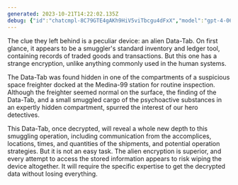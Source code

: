 ```yaml
---
generated: 2023-10-21T14:22:02.135Z
debug: {"id":"chatcmpl-8C79GTE4gAKh9HiV5viTbcgu4dFxX","model":"gpt-4-0613","usage":{"prompt_tokens":1298,"completion_tokens":219,"total_tokens":1517},"finish":"stop"}
---
```

The clue they left behind is a peculiar device: an alien Data-Tab. On first glance, it appears to be a smuggler's standard inventory and ledger tool, containing records of traded goods and transactions. But this one has a strange encryption, unlike anything commonly used in the human systems.

The Data-Tab was found hidden in one of the compartments of a suspicious space freighter docked at the Medina-99 station for routine inspection. Although the freighter seemed normal on the surface, the finding of the Data-Tab, and a small smuggled cargo of the psychoactive substances in an expertly hidden compartment, spurred the interest of our hero detectives.

This Data-Tab, once decrypted, will reveal a whole new depth to this smuggling operation, including communication from the accomplices, locations, times, and quantities of the shipments, and potential operation strategies. But it is not an easy task. The alien encryption is superior, and every attempt to access the stored information appears to risk wiping the device altogether. It will require the specific expertise to get the decrypted data without losing everything.
